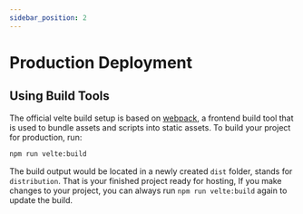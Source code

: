 ```yaml
---
sidebar_position: 2
---
```


# Production Deployment

## Using Build Tools


The official velte build setup is based on [webpack](https://webpack.js.org/), a frontend build tool that is used to bundle assets and scripts into static assets.
To build your project for production, run:

```bash
npm run velte:build
```

The build output would be located in a newly created `dist` folder, stands for `distribution`. That is your finished project ready for hosting, If you make changes to your project, you can always run `npm run velte:build` again to update the build.


